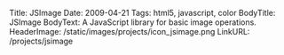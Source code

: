 Title: JSImage
Date: 2009-04-21
Tags: html5, javascript, color
BodyTitle: JSImage
BodyText: A JavaScript library for basic image operations.
HeaderImage: /static/images/projects/icon_jsimage.png
LinkURL: /projects/jsimage

<div id="cp-repo"></div>

<script src="/static/js/repo.js"></script>
<script>
    $(function() {
        $('#cp-repo').repo({
            user: 'mwcz',
            name: 'JSImage'
        });
    });
</script>
